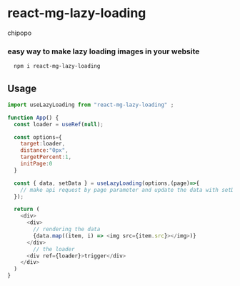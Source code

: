 
# react-mg-lazy-loading

chipopo
### easy way to make lazy loading images in your website
```bash
  npm i react-mg-lazy-loading
```


## Usage

```javascript
import useLazyLoading from "react-mg-lazy-loading" ;

function App() {
  const loader = useRef(null);

  const options={
    target:loader,
    distance:"0px",
    targetPercent:1,
    initPage:0
  }

  const { data, setData } = useLazyLoading(options,(page)=>{
    // make api request by page parameter and update the data with setData function
  });

  return (
    <div>
      <div>
        // rendering the data
        {data.map((item, i) => <img src={item.src}></img>)}
      </div>
        // the loader
      <div ref={loader}>trigger</div>
    </div>
  )
}
```

